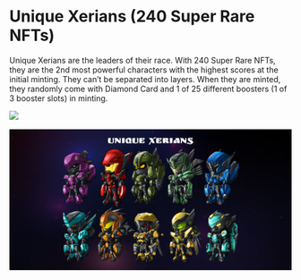 # Unique Xerians (240 Super Rare NFTs)

Unique Xerians are the leaders of their race. With 240 Super Rare NFTs, they are the 2nd most powerful characters with the highest scores at the initial minting. They can’t be separated into layers. When they are minted, they randomly come with Diamond Card  and 1 of 25 different boosters (1 of 3 booster slots) in minting.

![](../../.gitbook/assets/unique\_xerians-100.jpg)

![](<../../.gitbook/assets/Xerian Soldiers (1).png>)
